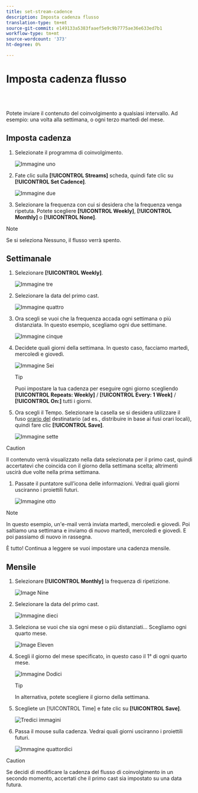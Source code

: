 ```yaml
---
title: set-stream-cadence
description: Imposta cadenza flusso
translation-type: tm+mt
source-git-commit: e149133a5383faaef5e9c9b7775ae36e633ed7b1
workflow-type: tm+mt
source-wordcount: '373'
ht-degree: 0%

---
```



# Imposta cadenza flusso

<br> 

Potete inviare il contenuto del coinvolgimento a qualsiasi intervallo. Ad esempio: una volta alla settimana, o ogni terzo martedì del mese.

## Imposta cadenza

1. Selezionate il programma di coinvolgimento.

   ![Immagine uno](/help/sky/assets/engagement-programs/set-stream-cadence/set-stream-cadence-1.png)

1. Fate clic sulla **[!UICONTROL Streams]** scheda, quindi fate clic su **[!UICONTROL Set Cadence]**.

   ![Immagine due](/help/sky/assets/engagement-programs/set-stream-cadence/set-stream-cadence-2.png)

1. Selezionare la frequenza con cui si desidera che la frequenza venga ripetuta. Potete scegliere **[!UICONTROL Weekly]**, **[!UICONTROL Monthly]** o **[!UICONTROL None]**.

>[!NOTE]
>
>Se si seleziona Nessuno, il flusso verrà spento.

## Settimanale

1. Selezionare **[!UICONTROL Weekly]**.

   ![Immagine tre](/help/sky/assets/engagement-programs/set-stream-cadence/set-stream-cadence-3.png)

1. Selezionare la data del primo cast.

   ![Immagine quattro](/help/sky/assets/engagement-programs/set-stream-cadence/set-stream-cadence-4.png)

1. Ora scegli se vuoi che la frequenza accada ogni settimana o più distanziata. In questo esempio, scegliamo ogni due settimane.

   ![Immagine cinque](/help/sky/assets/engagement-programs/set-stream-cadence/set-stream-cadence-5.png)

1. Decidete quali giorni della settimana. In questo caso, facciamo martedì, mercoledì e giovedì.

   ![Immagine Sei](/help/sky/assets/engagement-programs/set-stream-cadence/set-stream-cadence-6.png)

   >[!TIP]
   >
   >Puoi impostare la tua cadenza per eseguire ogni giorno scegliendo **[!UICONTROL Repeats: Weekly]** / **[!UICONTROL Every: 1 Week]** / **[!UICONTROL On:]** tutti i giorni.

1. Ora scegli il Tempo. Selezionare la casella se si desidera utilizzare il fuso [orario del](https://docs.marketo.com/display/DOCS/Schedule+Engagement+Programs+with+Recipient+Time+Zone) destinatario (ad es., distribuire in base ai fusi orari locali), quindi fare clic **[!UICONTROL Save]**.

   ![Immagine sette](/help/sky/assets/engagement-programs/set-stream-cadence/set-stream-cadence-7.png)

>[!CAUTION]
>
>Il contenuto verrà visualizzato nella data selezionata per il primo cast, quindi accertatevi che coincida con il giorno della settimana scelta; altrimenti uscirà due volte nella prima settimana.

1. Passate il puntatore sull’icona delle informazioni. Vedrai quali giorni usciranno i proiettili futuri.

   ![Immagine otto](/help/sky/assets/engagement-programs/set-stream-cadence/set-stream-cadence-8.png)

>[!NOTE]
>
>In questo esempio, un&#39;e-mail verrà inviata martedì, mercoledì e giovedì. Poi saltiamo una settimana e inviamo di nuovo martedì, mercoledì e giovedì. E poi passiamo di nuovo in rassegna.

È tutto! Continua a leggere se vuoi impostare una cadenza mensile.

## Mensile

1. Selezionare **[!UICONTROL Monthly]** la frequenza di ripetizione.

   ![Image Nine](/help/sky/assets/engagement-programs/set-stream-cadence/set-stream-cadence-9.png)

1. Selezionare la data del primo cast.

   ![Immagine dieci](/help/sky/assets/engagement-programs/set-stream-cadence/set-stream-cadence-10.png)

1. Seleziona se vuoi che sia ogni mese o più distanziati... Scegliamo ogni quarto mese.

   ![Image Eleven](/help/sky/assets/engagement-programs/set-stream-cadence/set-stream-cadence-11.png)

1. Scegli il giorno del mese specificato, in questo caso il 1° di ogni quarto mese.

   ![Immagine Dodici](/help/sky/assets/engagement-programs/set-stream-cadence/set-stream-cadence-12.png)

   >[!TIP]
   >
   >In alternativa, potete scegliere il giorno della settimana.

1. Scegliete un [!UICONTROL Time] e fate clic su **[!UICONTROL Save]**.

   ![Tredici immagini](/help/sky/assets/engagement-programs/set-stream-cadence/set-stream-cadence-13.png)

1. Passa il mouse sulla cadenza. Vedrai quali giorni usciranno i proiettili futuri.

   ![Immagine quattordici](/help/sky/assets/engagement-programs/set-stream-cadence/set-stream-cadence-14.png)

>[!CAUTION]
>
>Se decidi di modificare la cadenza del flusso di coinvolgimento in un secondo momento, accertati che il primo cast sia impostato su una data futura.
